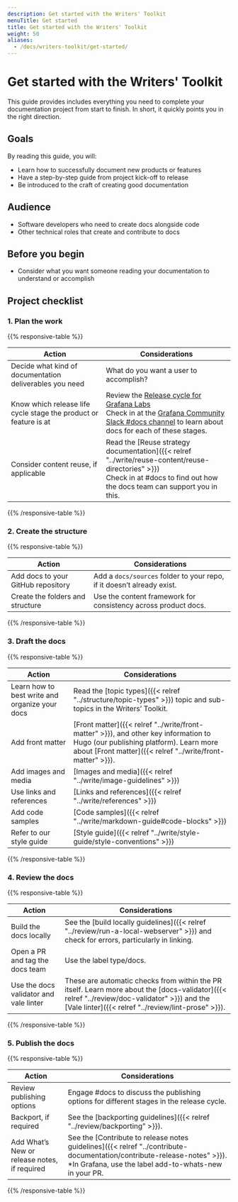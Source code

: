 ```yaml
---
description: Get started with the Writers' Toolkit
menuTitle: Get started
title: Get started with the Writers' Toolkit
weight: 50
aliases:
  - /docs/writers-toolkit/get-started/
---
```


# Get started with the Writers' Toolkit

This guide provides includes everything you need to complete your documentation project from start to finish.
In short, it quickly points you in the right direction.

## Goals

By reading this guide, you will:

- Learn how to successfully document new products or features
- Have a step-by-step guide from project kick-off to release
- Be introduced to the craft of creating good documentation

## Audience

- Software developers who need to create docs alongside code
- Other technical roles that create and contribute to docs

## Before you begin

- Consider what you want someone reading your documentation to understand or accomplish

## Project checklist

### 1. Plan the work

{{% responsive-table %}}

| Action                                                           | Considerations                                                                                                                                                                                                                    |
| ---------------------------------------------------------------- | --------------------------------------------------------------------------------------------------------------------------------------------------------------------------------------------------------------------------------- |
| Decide what kind of documentation deliverables you need          | What do you want a user to accomplish?                                                                                                                                                                                            |
| Know which release life cycle stage the product or feature is at | Review the [Release cycle for Grafana Labs](/docs/release-life-cycle/) <br /> Check in at the [Grafana Community Slack #docs channel](https://grafana.slack.com/archives/CNCRV74GP) to learn about docs for each of these stages. |
| Consider content reuse, if applicable                            | Read the [Reuse strategy documentation]({{< relref "../write/reuse-content/reuse-directories" >}}) <br />Check in at #docs to find out how the docs team can support you in this.                                                 |

{{% /responsive-table %}}

### 2. Create the structure

{{% responsive-table %}}

| Action                             | Considerations                                                         |
| ---------------------------------- | ---------------------------------------------------------------------- |
| Add docs to your GitHub repository | Add a `docs/sources` folder to your repo, if it doesn’t already exist. |
| Create the folders and structure   | Use the content framework for consistency across product docs.         |

{{% /responsive-table %}}

### 3. Draft the docs

{{% responsive-table %}}

| Action                                         | Considerations                                                                                                                                                                                |
| ---------------------------------------------- | --------------------------------------------------------------------------------------------------------------------------------------------------------------------------------------------- |
| Learn how to best write and organize your docs | Read the [topic types]({{< relref "../structure/topic-types" >}}) topic and sub-topics in the Writers’ Toolkit.                                                                               |
| Add front matter                               | [Front matter]({{< relref "../write/front-matter" >}}), and other key information to Hugo (our publishing platform). Learn more about [Front matter]({{< relref "../write/front-matter" >}}). |
| Add images and media                           | [Images and media]({{< relref "../write/image-guidelines" >}})                                                                                                                                |
| Use links and references                       | [Links and references]({{< relref "../write/references" >}})                                                                                                                                  |
| Add code samples                               | [Code samples]({{< relref "../write/markdown-guide#code-blocks" >}})                                                                                                                          |
| Refer to our style guide                       | [Style guide]({{< relref "../write/style-guide/style-conventions" >}})                                                                                                                        |

{{% /responsive-table %}}

### 4. Review the docs

{{% responsive-table %}}

| Action                                 | Considerations                                                                                                                                                                                      |
| -------------------------------------- | --------------------------------------------------------------------------------------------------------------------------------------------------------------------------------------------------- |
| Build the docs locally                 | See the [build locally guidelines]({{< relref "../review/run-a-local-webserver" >}}) and check for errors, particularly in linking.                                                                 |
| Open a PR and tag the docs team        | Use the label type/docs.                                                                                                                                                                            |
| Use the docs validator and vale linter | These are automatic checks from within the PR itself. Learn more about the [docs-validator]({{< relref "../review/doc-validator" >}}) and the [Vale linter]({{< relref "../review/lint-prose" >}}). |

{{% /responsive-table %}}

### 5. Publish the docs

{{% responsive-table %}}

| Action                                       | Considerations                                                                                                                                                                    |
| -------------------------------------------- | --------------------------------------------------------------------------------------------------------------------------------------------------------------------------------- |
| Review publishing options                    | Engage #docs to discuss the publishing options for different stages in the release cycle.                                                                                         |
| Backport, if required                        | See the [backporting guidelines]({{< relref "../review/backporting" >}}).                                                                                                         |
| Add What’s New or release notes, if required | See the [Contribute to release notes guidelines]({{< relref "../contribute-documentation/contribute-release-notes" >}}). \*In Grafana, use the label add-to-whats-new in your PR. |

{{% /responsive-table %}}
